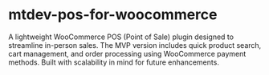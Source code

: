 # mtdev-pos-for-woocommerce
A lightweight WooCommerce POS (Point of Sale) plugin designed to streamline in-person sales. The MVP version includes quick product search, cart management, and order processing using WooCommerce payment methods. Built with scalability in mind for future enhancements.
